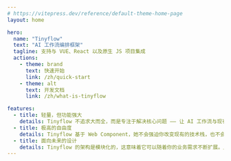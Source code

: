 ```yaml
---
# https://vitepress.dev/reference/default-theme-home-page
layout: home

hero:
  name: "Tinyflow"
  text: "AI 工作流编排框架"
  tagline: 支持与 VUE、React 以及原生 JS 项目集成
  actions:
    - theme: brand
      text: 快速开始
      link: /zh/quick-start
    - theme: alt
      text: 开发文档
      link: /zh/what-is-tinyflow

features:
  - title: 轻量，但功能强大
    details: Tinyflow 不追求大而全，而是专注于解决核心问题 —— 让 AI 工作流与现有业务无缝结合。它的代码库非常轻量，学习成本低，但功能却一点也不含糊。无论是简单的任务编排还是复杂的多模态推理，Tinyflow 都能轻松应对。
  - title: 极高的自由度 
    details: Tinyflow 基于 Web Component，她不会强迫你改变现有的技术栈，也不会对你的开发习惯指手画脚。无论你是前端开发者，还是后端工程师，都可以在自己的领域里找到最适合的切入点。我希望这种 “不打扰” 的设计哲学，能够让开发者觉得很舒心。
  - title: 面向未来的设计
    details: Tinyflow 的架构是模块化的，这意味着它可以随着你的业务需求不断扩展。比如，今天你只需要一个简单的文本生成流程，明天可能需要加入语音识别或图像处理。Tinyflow 的插件机制可以让你随时添加新功能，而不需要推倒重来。
---
```


